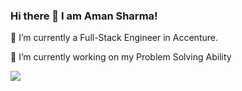 ### Hi there 👋 I am Aman Sharma! 

🌱 I’m currently a Full-Stack Engineer in Accenture.

🔭 I’m currently working on my Problem Solving Ability




[![](https://visitcount.itsvg.in/api?id=amansharma2001&label=Profile%20Views&color=1&icon=0&pretty=true)](https://visitcount.itsvg.in)

<!--
**amansharma2001/amansharma2001** is a ✨ _special_ ✨ repository because its `README.md` (this file) appears on your GitHub profile.

Here are some ideas to get you started:

- 🔭 I’m currently working on ...
- 🌱 I’m currently learning ...
- 👯 I’m looking to collaborate on ...
- 🤔 I’m looking for help with ...
- 💬 Ask me about ...
- 📫 How to reach me: ...
- 😄 Pronouns: ...
- ⚡ Fun fact: ...
-->
